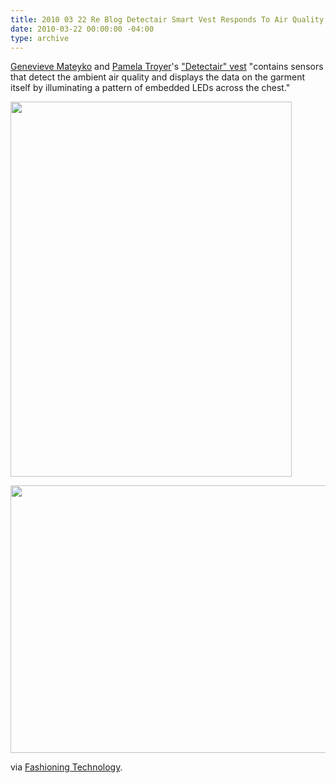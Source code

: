 ```yaml
---
title: 2010 03 22 Re Blog Detectair Smart Vest Responds To Air Quality
date: 2010-03-22 00:00:00 -04:00
type: archive
---
```


<p><a href="http://www.fashioningtech.com/profile/GenevieveMateyko">Genevieve Mateyko</a> and <a href="http://www.pamela.troyer.me/">Pamela Troyer</a>'s <a href="http://www.fashioningtech.com/profiles/blogs/detectair-an-ecowearable-that">"Detectair" vest</a> "contains sensors that detect the ambient air quality and displays the data on the garment itself by illuminating a pattern of embedded LEDs across the chest."</p>
<p><a href="http://ablersite.files.wordpress.com/2010/03/detectair.jpg"><img class="alignnone size-full wp-image-3980" title="DetectAir" src="{{ site.baseurl }}/uploads/detectair.jpg" alt="" width="450" height="600" /></a></p>
<p><a href="http://ablersite.files.wordpress.com/2010/03/detectair01.jpg"><img class="alignnone size-full wp-image-3981" title="Detectair01" src="{{ site.baseurl }}/uploads/detectair01.jpg" alt="" width="640" height="428" /></a></p>
<p>via <a href="http://www.fashioningtech.com/profiles/blogs/detectair-an-ecowearable-that">Fashioning Technology</a>.</p>
